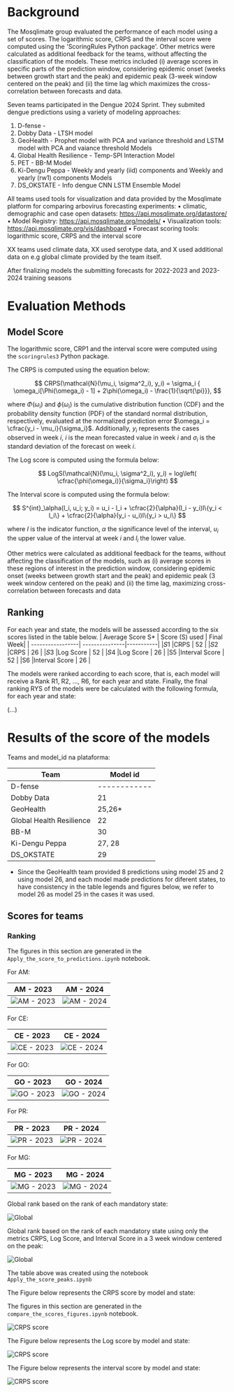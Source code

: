 # Background
The Mosqlimate group evaluated the performance of each model using a set of scores. The logarithmic score, CRPS and the interval score were computed using the 'ScoringRules Python package'. Other metrics were calculated as additional feedback for the teams, without affecting the classification of the models. These metrics included (i) average scores in specific parts of the prediction window, considering epidemic onset (weeks between growth start and the peak) and epidemic peak (3-week window centered on the peak) and (ii) the time lag which maximizes the cross-correlation between forecasts and data.

Seven teams participated in the Dengue 2024 Sprint. They submited dengue predictions using a variety of modeling approaches:
1. D-fense -
2. Dobby Data - LTSH model
3. GeoHealth - Prophet model with PCA and variance threshold and LSTM model with PCA and vaiance threshold Models
4. Global Health Resilience - Temp-SPI Interaction Model
5. PET - BB-M Model
6. Ki-Dengu Peppa - Weekly and yearly (iid) components and Weekly and yearly (rw1) components Models
7. DS_OKSTATE - Info dengue CNN LSTM Ensemble Model

All teams used tools for visualization and data provided by the Mosqlimate platform for comparing arbovirus forecasting experiments:
• climatic, demographic and case open datasets: https://api.mosqlimate.org/datastore/
• Model Registry: https://api.mosqlimate.org/models/
• Visualization tools: https://api.mosqlimate.org/vis/dashboard
• Forecast scoring tools: logarithmic score, CRPS and the interval score

XX teams used climate data, XX used serotype data, and X used additional data on e.g global climate provided by the team itself. 

After finalizing models the submitting forecasts for 2022-2023 and 2023-2024 training seasons 

# Evaluation Methods

## Model Score
The logarithmic score, CRP1 and the interval score were computed using the `scoringrules3` Python package. 

The CRPS is computed using the equation below:

$$
CRPS(\mathcal{N}(\mu_i, \sigma^2_i), y_i) = \sigma_i { \omega_i[\Phi(\omega_i) - 1] + 2\phi(\omega_i) - \frac{1}{\sqrt{\pi}}},
$$

where $\Phi(\omega_i)$ and $\phi(\omega_i)$ is the cumulative distribution function (CDF) and the probability density function (PDF) of the standard normal distribution, respectively, evaluated at the normalized prediction error $\omega_i = \cfrac{y_i - \mu_i}{\sigma_i}$. Additionally, $y_i$ represents the cases observed in week $i$, $i$ is the mean forecasted value in week $i$ and $\sigma_i$ is the standard deviation of the forecast on week $i$.

The Log score is computed using the formula below: 

$$
LogS(\mathcal{N}(\mu_i, \sigma^2_i), y_i) = log\left( \cfrac{\phi(\omega_i)}{\sigma_i}\right)
$$

The Interval score is computed using the formula below: 

$$
S^{int}_\alpha(l_i, u_i; y_i) = u_i - l_i + \cfrac{2}{\alpha}(l_i - y_i)I\{y_i < l_i\} + \cfrac{2}{\alpha}(y_i - u_i)I\{y_i > u_i\}
$$

where $I$ is the indicator function, $\alpha$ the significance level of the interval, $u_i$ the upper value of the interval at week $i$ and $l_i$ the lower value. 

Other metrics were calculated as additional feedback for the teams, without affecting the classification of the models, such as (i) average scores in these regions of interest in the prediction window, considering epidemic onset (weeks between growth start and the peak) and epidemic peak (3 week window centered on the peak) and (ii) the time lag, maximizing cross-correlation between forecasts and data
 
## Ranking
For each year and state, the models will be assessed according to the six scores listed in the table below.
| Average Score S* | Score (S) used | Final Week|
| -----------------| ---------------|-----------|
|𝑆1                |CRPS            | 52        |
|𝑆2                |CRPS            | 26        |
|𝑆3                |Log Score       | 52        |
|𝑆4                |Log Score       | 26        | 
|S5                |Interval Score  | 52        |
|S6                |Interval Score  | 26        |


The models were ranked according to each score, that is, each model will receive a Rank R1, R2, …, R6, for each year and state. Finally, the final ranking RYS of the models were be calculated with the following formula, for each year and state:

(...)


# Results of the score of the models

Teams and model_id na plataforma: 


| Team                     | Model id |
| ------------------------ | ------------- |
| D-fense                  | ------------  |
| Dobby Data               | 21            |
| GeoHealth                | 25,26*        |
| Global Health Resilience | 22            |
| BB-M                     | 30            |
| Ki-Dengu Peppa           | 27, 28        |
| DS_OKSTATE               | 29            |
 
 * Since the GeoHealth team provided 8 predictions using model 25 and 2 using model 26, and each model made predictions for diferent states, to have consistency in the table legends and figures below, we refer to model 26 as model 25 in the cases it was used.

## Scores for teams


### Ranking 

The figures in this section are generated in the `Apply_the_score_to_predictions.ipynb` notebook. 

For AM: 

| AM - 2023 | AM - 2024 |
|--------|--------|
| ![AM - 2023](./figures/ranking_AM_2023.png) | ![AM - 2024](./figures/ranking_AM_2024.png) |

For CE: 

| CE - 2023 | CE - 2024 |
|--------|--------|
| ![CE - 2023](./figures/ranking_CE_2023.png) | ![CE - 2024](./figures/ranking_CE_2024.png) |

For GO: 

| GO - 2023 | GO - 2024 |
|--------|--------|
| ![GO - 2023](./figures/ranking_GO_2023.png) | ![GO - 2024](./figures/ranking_GO_2024.png) |


For PR: 

| PR - 2023 | PR - 2024 |
|--------|--------|
| ![PR - 2023](./figures/ranking_PR_2023.png) | ![PR - 2024](./figures/ranking_PR_2024.png) |


For MG: 

| MG - 2023 | MG - 2024 |
|--------|--------|
| ![MG - 2023](./figures/ranking_MG_2023.png) | ![MG - 2024](./figures/ranking_MG_2024.png) |


Global rank based on the rank of each mandatory state: 

![Global](./figures/ranking_global.png)

Global rank based on the rank of each mandatory state using only the metrics CRPS, Log Score, and  Interval Score in  a 3 week window centered on the peak: 

![Global](./figures/ranking_peak_global.png)

The table above was created using the notebook `Apply_the_score_peaks.ipynb`

The Figure below represents the CRPS score by model and state: 

The figures in this section are generated in the `compare_the_scores_figures.ipynb` notebook. 

![CRPS score](./figures/curve_crps.png)

The Figure below represents the Log score by model and state: 

![CRPS score](./figures/curve_log_score.png)

The Figure below represents the interval score by model and state: 

![CRPS score](./figures/curve_interval_score.png)

